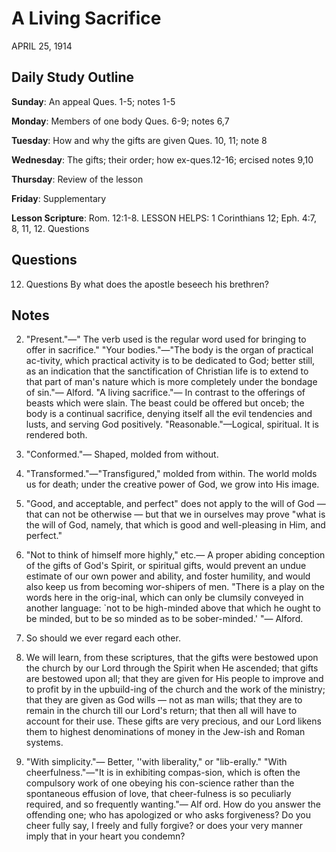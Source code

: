 # A Living Sacrifice
APRIL 25, 1914

## Daily Study Outline

**Sunday**: An appeal Ques. 1-5; notes 1-5

**Monday**: Members of one body Ques. 6-9; notes 6,7

**Tuesday**: How and why the gifts are given Ques. 10, 11; note 8

**Wednesday**: The gifts; their order; how ex-ques.12-16; ercised notes 9,10

**Thursday**: Review of the lesson

**Friday**: Supplementary

**Lesson Scripture**: Rom. 12:1-8. LESSON HELPS: 1 Corinthians 12; Eph. 4:7, 8, 11, 12. Questions

## Questions

12. Questions By what does the apostle beseech his brethren?

## Notes

2. "Present."—" The verb used is the regular word used for bringing to offer in sacrifice." "Your bodies."—"The body is the organ of practical ac-tivity, which practical activity is to be dedicated to God; better still, as an indication that the sanctification of Christian life is to extend to that part of man's nature which is more completely under the bondage of sin."— Alford. "A living sacrifice."— In contrast to the offerings of beasts which were slain. The beast could be offered but onceb; the body is a continual sacrifice, denying itself all the evil tendencies and lusts, and serving God positively. "Reasonable."—Logical, spiritual. It is rendered both.

3. "Conformed."— Shaped, molded from without.

4. "Transformed."—"Transfigured," molded from within. The world molds us for death; under the creative power of God, we grow into His image.

5. "Good, and acceptable, and perfect" does not apply to the will of God — that can not be otherwise — but that we in ourselves may prove "what is the will of God, namely, that which is good and well-pleasing in Him, and perfect."

6. "Not to think of himself more highly," etc.— A proper abiding conception of the gifts of God's Spirit, or spiritual gifts, would prevent an undue estimate of our own power and ability, and foster humility, and would also keep us from becoming wor-shipers of men. "There is a play on the words here in the orig-inal, which can only be clumsily conveyed in another language: `not to be high-minded above that which he ought to be minded, but to be so minded as to be sober-minded.' "— Alford.

13. So should we ever regard each other.

19. We will learn, from these scriptures, that the gifts were bestowed upon the church by our Lord through the Spirit when He ascended; that gifts are bestowed upon all; that they are given for His people to improve and to profit by in the upbuild-ing of the church and the work of the ministry; that they are given as God wills — not as man wills; that they are to remain in the church till our Lord's return; that then all will have to account for their use. These gifts are very precious, and our Lord likens them to highest denominations of money in the Jew-ish and Roman systems.

10. "With simplicity."— Better, ''with liberality," or "lib-erally." "With cheerfulness."—"It is in exhibiting compas-sion, which is often the compulsory work of one obeying his con-science rather than the spontaneous effusion of love, that cheer-fulness is so peculiarly required, and so frequently wanting."— Alf ord. How do you answer the offending one; who has apologized or who asks forgiveness? Do you cheer fully say, I freely and fully forgive? or does your very manner imply that in your heart you condemn?
